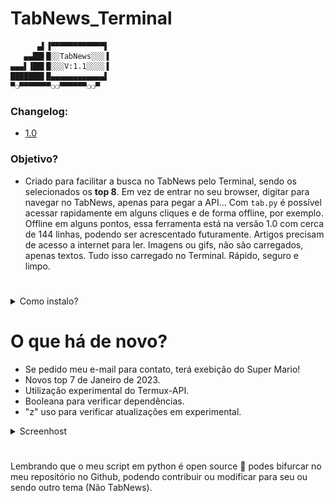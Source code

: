 # TabNews_Terminal

```
      ▄▌▐▀▀▀▀▀▀▀▀▀▀▀▀▌
   ▄▄██▌█░░TabNews░░░▐
▄▄▄▌▐██▌█░░░V:1.1░░░░▐
███████▌█▄▄▄▄▄▄▄▄▄▄▄▄▌
▀❍▀▀▀▀▀▀▀❍❍▀▀▀▀▀▀❍❍▀
```


### Changelog:

- [1.0](https://www.tabnews.com.br/Jetrom/tab-py)

### Objetivo?

- Criado para facilitar a busca no TabNews pelo Terminal, sendo os selecionados os **top 8**. Em vez de entrar no seu browser, digitar para navegar no TabNews, apenas para pegar a API... Com `tab.py` é possível acessar rapidamente em alguns cliques e de forma offline, por exemplo. Offline em alguns pontos, essa ferramenta está na versão 1.0 com cerca de 144 linhas, podendo ser acrescentado futuramente. Artigos precisam de acesso a internet para ler. Imagens ou gifs, não são carregados, apenas textos. Tudo isso carregado no Terminal. Rápido, seguro e limpo.
#

<details><summary>Como instalo?</summary>

```bash
git clone https://github.com/Jetrom17/TabNews_Terminal.git && cd TabNews_Terminal && ls && python3 tab.py
```
`git clone` clonando o repositório. `cd` entrando no diretório da pasta. `ls` Exibindo uma lista o que há dentro da pasta. `python3` Executar arquivos ".py".

> Para Linux (Mint), releia a anterior para Termux, e substitue `pkg` para `apt`. 

Exemplo: `pkg update` ---> `apt update`

> ⚠️ Não tem `apt`? 

<details><p>Como instalar o apt?

Se você não tem o apt instalado no seu sistema operacional baseado em Debian, é provável que ele não esteja instalado por padrão. Isso pode ser porque você está usando um sistema operacional baseado em Debian que não inclui o apt ou porque o apt foi removido do sistema por algum motivo.

Se você estiver usando um sistema operacional baseado em Debian que não inclui o apt, você pode instalá-lo manualmente seguindo os seguintes passos:

Baixe o arquivo de instalação do apt a partir do site do projeto: https://apt.alioth.debian.org/
Descompacte o arquivo baixado em um diretório de sua escolha.
Abra um terminal e navegue até o diretório onde você descompactou o arquivo.
Digite o seguinte comando para instalar o apt:
Copy code
`sudo make install`
Isso deve instalar o apt no seu sistema operacional. Depois disso, você poderá usar o apt para gerenciar pacotes de software no sistema, como expliquei na minha resposta anterior.

Se o apt foi removido do seu sistema operacional por algum motivo, você pode tentar recuperá-lo usando o comando apt-get para instalá-lo novamente. No entanto, é possível que você precise instalar alguns outros pacotes antes de poder usar o `apt-get` para instalar o apt. Se você estiver enfrentando esse problema, é recomendável procurar ajuda em fóruns ou comunidades online especializadas em sistemas operacionais baseados em Debian.

@ChatGPT</p></details>
</details>

#
# O que há de novo?

- Se pedido meu e-mail para contato, terá exebição do Super Mario!
- Novos top 7 de Janeiro de 2023.
- Utilização experimental do Termux-API.
- Booleana para verificar dependências.
- "z" uso para verificar atualizações em experimental.

<details><summary>Screenhost</summary>
<img src="photo_2023-01-05_19-44-24.jpg">
<img src="photo_2023-01-05_19-44-29.jpg">
</details>

#
Lembrando que o meu script em python é open source 🤲 podes bifurcar no meu repositório no Github, podendo contribuir ou modificar para seu ou sendo outro tema (Não TabNews).

